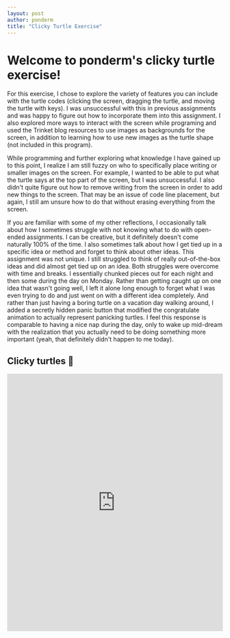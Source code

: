 ```yaml
---
layout: post
author: ponderm
title: "Clicky Turtle Exercise"
---
```


# Welcome to ponderm's clicky turtle exercise!

For this exercise, I chose to explore the variety of features you can include with the turtle codes (clicking the screen, dragging the turtle, and moving the turtle with keys). I was unsuccessful with this in previous assignments and was happy to figure out how to incorporate them into this assignment. I also explored more ways to interact with the screen while programing and used the Trinket blog resources to use images as backgrounds for the screen, in addition to learning how to use new images as the turtle shape (not included in this program). 

While programming and further exploring what knowledge I have gained up to this point, I realize I am still fuzzy on who to specifically place writing or smaller images on the screen. For example, I wanted to be able to put what the turtle says at the top part of the screen, but I was unsuccessful. I also didn't quite figure out how to remove writing from the screen in order to add new things to the screen. That may be an issue of code line placement, but again, I still am unsure how to do that without erasing everything from the screen. 

If you are familiar with some of my other reflections, I occasionally talk about how I sometimes struggle with not knowing what to do with open-ended assignments. I can be creative, but it definitely doesn't come naturally 100% of the time. I also sometimes talk about how I get tied up in a specific idea or method and forget to think about other ideas. This assignment was not unique. I still struggled to think of really out-of-the-box ideas and did almost get tied up on an idea. Both struggles were overcome with time and breaks. I essentially chunked pieces out for each night and then some during the day on Monday. Rather than getting caught up on one idea that wasn't going well, I left it alone long enough to forget what I was even trying to do and just went on with a different idea completely. And rather than just having a boring turtle on a vacation day walking around, I added a secretly hidden panic button that modified the congratulate animation to actually represent panicking turtles. I feel this response is comparable to having a nice nap during the day, only to wake up mid-dream with the realization that you actually need to be doing something more important (yeah, that definitely didn't happen to me today). 

## Clicky turtles :turtle:
<iframe src="https://trinket.io/embed/python/911afd73ed?start=result" width="100%" height="600" frameborder="0" marginwidth="0" marginheight="0" allowfullscreen></iframe>
